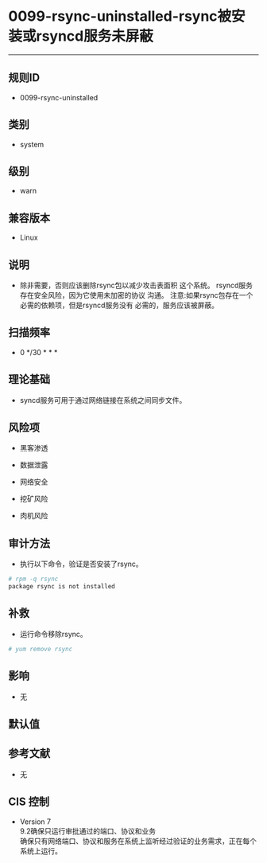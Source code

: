 # 0099-rsync-uninstalled-rsync被安装或rsyncd服务未屏蔽
---

## 规则ID

- 0099-rsync-uninstalled


## 类别

- system


## 级别

- warn


## 兼容版本


- Linux




## 说明


- 除非需要，否则应该删除rsync包以减少攻击表面积
    这个系统。
    rsyncd服务存在安全风险，因为它使用未加密的协议
    沟通。
    注意:如果rsync包存在一个必需的依赖项，但是rsyncd服务没有
    必需的，服务应该被屏蔽。



## 扫描频率
- 0 */30 * * *

## 理论基础


- syncd服务可用于通过网络链接在系统之间同步文件。






## 风险项


- 黑客渗透



- 数据泄露



- 网络安全



- 挖矿风险



- 肉机风险



## 审计方法
- 执行以下命令，验证是否安装了rsync。

```bash
# rpm -q rsync
package rsync is not installed
```



## 补救
- 运行命令移除rsync。
```bash
# yum remove rsync
```



## 影响


- 无




## 默认值



## 参考文献


- 无



## CIS 控制


- Version 7<br>
    9.2确保只运行审批通过的端口、协议和业务<br>
    确保只有网络端口、协议和服务在系统上监听经过验证的业务需求，正在每个系统上运行。


